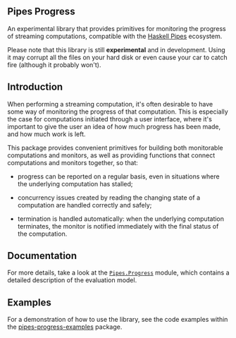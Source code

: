 Pipes Progress
----------------

An experimental library that provides primitives for monitoring the progress of streaming computations, compatible with the [Haskell Pipes](https://github.com/Gabriel439/Haskell-Pipes-Library) ecosystem.

Please note that this library is still **experimental** and in development. Using it may corrupt all the files on your hard disk or even cause your car to catch fire (although it probably won't).

Introduction
------------

When performing a streaming computation, it's often desirable to have some way of monitoring the progress of that computation. This is especially the case for computations initiated through a user interface, where it's important to give the user an idea of how much progress has been made, and how much work is left.

This package provides convenient primitives for building both monitorable computations and monitors, as well as providing functions that connect computations and monitors together, so that:

* progress can be reported on a regular basis, even in situations where the underlying computation has stalled;

* concurrency issues created by reading the changing state of a computation are handled correctly and safely;

* termination is handled automatically: when the underlying computation terminates, the monitor is notified immediately with the final status of the computation.

Documentation
-------------

For more details, take a look at the [`Pipes.Progress`](https://github.com/jonathanknowles/pipes-progress/blob/master/source/Pipes/Progress.hs) module, which contains a detailed description of the evaluation model.

Examples
--------

For a demonstration of how to use the library, see the code examples within the [pipes-progress-examples](https://github.com/jonathanknowles/pipes-progress-examples) package.

